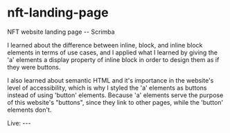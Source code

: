 # nft-landing-page
NFT website landing page -- Scrimba

I learned about the difference between inline, block, and inline block elements in terms of use
cases, and I applied what I learned by giving the 'a' elements a display property of inline block
in order to design them as if they were buttons.

I also learned about semantic HTML and it's importance in the website's level of accessibility,
which is why I styled the 'a' elements as buttons instead of using 'button' elements. Because 
'a' elements serve the purpose of this website's "buttons", since they link to other pages,
while the 'button' elements don't.


Live: ---
